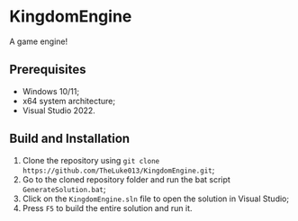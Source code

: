 # KingdomEngine
A game engine!

## Prerequisites
- Windows 10/11;
- x64 system architecture;
- Visual Studio 2022.

## Build and Installation
1. Clone the repository using `git clone https://github.com/TheLuke013/KingdomEngine.git`;
2. Go to the cloned repository folder and run the bat script `GenerateSolution.bat`;
3. Click on the `KingdomEngine.sln` file to open the solution in Visual Studio;
4. Press `F5` to build the entire solution and run it.

